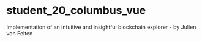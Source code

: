 # student_20_columbus_vue
Implementation of an intuitive and insightful blockchain explorer - by Julien von Felten
